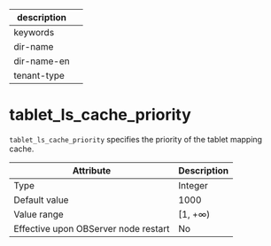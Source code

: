 | description ||
|---|---|
| keywords ||
| dir-name ||
| dir-name-en ||
| tenant-type ||

# tablet_ls_cache_priority

`tablet_ls_cache_priority` specifies the priority of the tablet mapping cache.

| **Attribute** | **Description** |
| --- | --- |
| Type | Integer |
| Default value | 1000 |
| Value range | [1, +∞) |
| Effective upon OBServer node restart | No |

